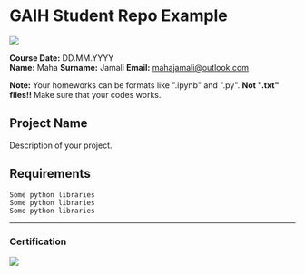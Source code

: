 # GAIH Student Repo Example
![](img/logo.png)

**Course Date:** DD.MM.YYYY  
**Name:** Maha 
**Surname:** Jamali
**Email:** mahajamali@outlook.com  

**Note:** Your homeworks can be formats like ".ipynb" and ".py". **Not ".txt" files!!** Make sure that your codes works.  

## Project Name
Description of your project.

## Requirements
```
Some python libraries
Some python libraries
Some python libraries
```
---

### Certification
![](img/certificate_ex.png)

